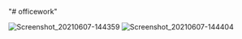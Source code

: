 "# officework" 

![Screenshot_20210607-144359](https://user-images.githubusercontent.com/84503089/120993016-c7759a00-c7a0-11eb-8b49-22e7e97b24f2.png)
![Screenshot_20210607-144404](https://user-images.githubusercontent.com/84503089/120993020-c8a6c700-c7a0-11eb-86a7-652cdbf10755.png)

